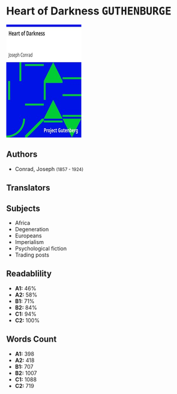 # Heart of Darkness <kbd>GUTHENBURGE</kbd>

![](./cover.medium.jpg "")

## Authors


 - Conrad, Joseph <small>(1857 - 1924)</small>

## Translators



## Subjects


 - Africa
 - Degeneration
 - Europeans
 - Imperialism
 - Psychological fiction
 - Trading posts

## Readablility


 - **A1:** 46%
 - **A2:** 58%
 - **B1:** 71%
 - **B2:** 84%
 - **C1:** 94%
 - **C2:** 100%

## Words Count


 - **A1:** 398
 - **A2:** 418
 - **B1:** 707
 - **B2:** 1007
 - **C1:** 1088
 - **C2:** 719
